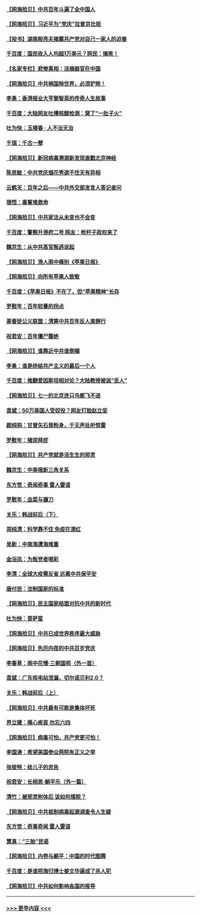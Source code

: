 #### [【网海拾贝】中共百年斗遍了全中国人](../pages/nsc993/n13060020.md?t=07022301) 
#### [【网海拾贝】习近平为“党庆”拉普京壮胆](../pages/nsc993/n13057781.md?t=07022301) 
#### [【投书】湖南殷亮夫揭露共产党对自己一家人的迫害](../pages/nsc993/n13057744.md?t=07022301) 
#### [千百度：国民收入人均超1万美元？网民：搞笑！](../pages/nsc993/n13057692.md?t=07022301) 
#### [【名家专栏】悲惨真相：活摘器官在中国](../pages/nsc993/n13056611.md?t=07022301) 
#### [【网海拾贝】中共祸国殃世界，必须铲除！](../pages/nsc993/n13056011.md?t=07022301) 
#### [李勇：香港报业大亨黎智英的传奇人生故事](../pages/nsc993/n13055258.md?t=07022301) 
#### [千百度：大陆网友吐槽核酸检测：窝了“一肚子火”](../pages/nsc993/n13055194.md?t=07022301) 
#### [吐为快：玉楼春 · 人不治天治](../pages/nsc993/n13054028.md?t=07022301) 
#### [千瑞：千古一孽](../pages/nsc993/n13054016.md?t=07022301) 
#### [【网海拾贝】新冠病毒溯源新发现直戳北京神经](../pages/nsc993/n13052425.md?t=07022301) 
#### [陈思敏：中共党庆烟花秀遮不住天有异相](../pages/nsc993/n13052020.md?t=07022301) 
#### [云鹤天：百年之后——中共外交部发言人答记者问](../pages/nsc993/n13051604.md?t=07022301) 
#### [理悟：毒誓难救命](../pages/nsc993/n13051601.md?t=07022301) 
#### [【网海拾贝】中共家法从未变也不会变](../pages/nsc993/n13050366.md?t=07022301) 
#### [千百度：警察升港府二号 网友：枪杆子政权来了](../pages/nsc993/n13050261.md?t=07022301) 
#### [魏京生：从中共高官叛逃说起](../pages/nsc993/n13048997.md?t=07022301) 
#### [【网海拾贝】港人雨中痛别《苹果日报》](../pages/nsc993/n13048941.md?t=07022301) 
#### [【网海拾贝】向所有苹果人致敬](../pages/nsc993/n13046795.md?t=07022301) 
#### [千百度：《苹果日报》不在了，但“苹果精神”长存](../pages/nsc993/n13046703.md?t=07022301) 
#### [罗慰年：百年较量的拐点](../pages/nsc993/n13046542.md?t=07022301) 
#### [基督徒公义联盟：清算中共百年反人类罪行](../pages/nsc993/n13046499.md?t=07022301) 
#### [祝君安：百年僵尸罄绝](../pages/nsc993/n13045595.md?t=07022301) 
#### [【网海拾贝】谁靠近中共谁倒楣](../pages/nsc993/n13044667.md?t=07022301) 
#### [李勇：谁是终结共产主义的最后一个人](../pages/nsc993/n13044397.md?t=07022301) 
#### [千百度：推翻爱因斯坦相对论？大陆教授被讽“丢人”](../pages/nsc993/n13043908.md?t=07022301) 
#### [【网海拾贝】七一的北京连只鸟都飞不进](../pages/nsc993/n13041377.md?t=07022301) 
#### [袁斌：50万美国人受奴役？网友打脸赵立坚](../pages/nsc993/n13041330.md?t=07022301) 
#### [颜纯钩：甘冒矢石竟粉身，于无声处听惊雷](../pages/nsc993/n13041140.md?t=07022301) 
#### [罗慰年：猪崇拜症](../pages/nsc993/n13041071.md?t=07022301) 
#### [【网海拾贝】共产党就是活生生的邪灵](../pages/nsc993/n13036627.md?t=07022301) 
#### [魏京生：中美俄新三角关系](../pages/nsc993/n13035986.md?t=07022301) 
#### [东方觉：奇闻奇事 雷人雷语](../pages/nsc993/n13035878.md?t=07022301) 
#### [罗慰年：韭菜与镰刀](../pages/nsc993/n13034374.md?t=07022301) 
#### [关乐：韩战前后（下）](../pages/nsc993/n13034113.md?t=07022301) 
#### [郑纯清：科学靠不住 免疫在漂红](../pages/nsc993/n13034093.md?t=07022301) 
#### [吴新：中南海遭海难重](../pages/nsc993/n13034084.md?t=07022301) 
#### [金浴凤：为叛党者喝彩](../pages/nsc993/n13034058.md?t=07022301) 
#### [李清：全球大疫需反省 远离中共保平安](../pages/nsc993/n13033784.md?t=07022301) 
#### [唐付民：法制国家的标准](../pages/nsc993/n13032944.md?t=07022301) 
#### [【网海拾贝】民主国家结盟对抗中共的新时代](../pages/nsc993/n13031717.md?t=07022301) 
#### [吐为快：菩萨蛮](../pages/nsc993/n13030033.md?t=07022301) 
#### [【网海拾贝】中共已成世界秩序最大威胁](../pages/nsc993/n13028138.md?t=07022301) 
#### [【网海拾贝】色厉内荏的中共百岁党庆](../pages/nsc993/n13025582.md?t=07022301) 
#### [李春草：雨中花慢‧三朝国师（外一首）](../pages/nsc993/n13025567.md?t=07022301) 
#### [袁斌：广东核电站泄漏，切尔诺贝利2.0？](../pages/nsc993/n13025475.md?t=07022301) 
#### [关乐：韩战前后（上）](../pages/nsc993/n13025387.md?t=07022301) 
#### [【网海拾贝】中共最有可能是集体坏死](../pages/nsc993/n13023101.md?t=07022301) 
#### [界立建：痛心疾首 勿忘六四](../pages/nsc993/n13022339.md?t=07022301) 
#### [【网海拾贝】病毒可怕，共产党更可怕！](../pages/nsc993/n13020728.md?t=07022301) 
#### [李国涛：希望美国参众两院有正义之举](../pages/nsc993/n13020674.md?t=07022301) 
#### [张彼特：给儿子的忠告](../pages/nsc993/n13018934.md?t=07022301) 
#### [祝君安：长相思‧躺平乐（外一篇）](../pages/nsc993/n13018923.md?t=07022301) 
#### [清竹：被邪灵附体后 该如何摆脱？](../pages/nsc993/n13018877.md?t=07022301) 
#### [【网海拾贝】中共抵制病毒起源调查令人生疑](../pages/nsc993/n13017785.md?t=07022301) 
#### [东方觉：奇事奇闻 雷人雷语](../pages/nsc993/n13017577.md?t=07022301) 
#### [慧真：“三胎”民谣](../pages/nsc993/n13017394.md?t=07022301) 
#### [【网海拾贝】内卷与躺平：中国的时代图腾](../pages/nsc993/n13016128.md?t=07022301) 
#### [千百度：是谁把海归博士姜文华逼成了杀人犯](../pages/nsc993/n13015218.md?t=07022301) 
#### [【网海拾贝】中共如何影响各国的报导](../pages/nsc993/n13012599.md?t=07022301) 

----
#### [ >>> 更早内容 <<< ](../indexes/nsc993-earlier.md)
